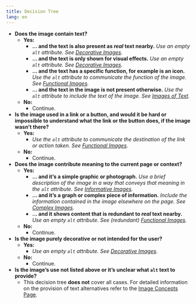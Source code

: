 ```yaml
---
title: Decision Tree
lang: en
---
```


<ul class="decision-tree">
  <li><strong>Does the image contain text?</strong>
    <ul>
      <li class="yes"><strong>Yes:</strong>
        <ul>
          <li><strong>… and the text is also present as <em>real</em> text nearby.</strong>
<em>Use an empty <code>alt</code> attribute. See <a href="../decorative/">Decorative Images</a>.</em></li>
          <li><strong>… and the text is only shown for visual effects.</strong>
<em>Use an empty <code>alt</code> attribute. See <a href="../decorative/">Decorative Images</a>.</em></li>
          <li><strong>… and the text has a specific function, for example is an icon.</strong>
  <em>Use the <code>alt</code> attribute to communicate the function of the image. See <a href="../functional/">Functional Images</a>.</em></li>
          <li><strong>… and the text in the image is not present otherwise.</strong> <em>Use the <code>alt</code> attribute to include the text of the image. See <a href="../textual/#image-of-styled-text-with-decorative-effect">Images of Text</a>.</em></li>
        </ul>
      </li>
      <li class="no"><strong>No:</strong>
        <ul>
          <li>Continue.</li>
        </ul>
      </li>
    </ul>
  </li>
  <li><strong>Is the image used in a link or a button, and would it be hard or impossible to understand what the link or the button does, if the image wasn’t there?</strong>
    <ul>
      <li class="yes"><strong>Yes:</strong>
        <ul>
          <li><em>Use the <code>alt</code> attribute to communicate the destination of the link or action taken. See <a href="../functional/">Functional Images</a>.</em></li>
        </ul>
      </li>
      <li class="no"><strong>No:</strong>
        <ul>
          <li>Continue.</li>
        </ul>
      </li>
    </ul>
  </li>
  <li><strong>Does the image contribute meaning to the current page or context?</strong>
    <ul>
      <li class="yes"><strong>Yes:</strong>
        <ul>
          <li><strong>… and it’s a simple graphic or photograph.</strong>
<em>Use a brief description of the image in a way that conveys that meaning in the <code>alt</code> attribute. See <a href="../informative/">Informative Images</a>.</em></li>
          <li><strong>… and it’s a graph or complex piece of information.</strong>
<em>Include the information contained in the image elsewhere on the page. See <a href="../complex/">Complex Images</a>.</em></li>
          <li><strong>… and it shows content that is redundant to <em>real</em> text nearby.</strong>
<em>Use an empty <code>alt</code> attribute. See (redundant) <a href="../functional/#logo-image-within-link-text">Functional Images</a>.</em></li>
        </ul>
      </li>
      <li class="no"><strong>No:</strong>
        <ul>
          <li>Continue.</li>
        </ul>
      </li>
    </ul>
  </li>
  <li><strong>Is the image purely decorative or not intended for the user?</strong>
    <ul>
      <li class="yes"><strong>Yes:</strong>
        <ul>
          <li><em>Use an empty <code>alt</code> attribute. See <a href="../decorative/">Decorative Images</a>.</em></li>
        </ul>
      </li>
      <li class="no"><strong>No:</strong>
        <ul>
          <li>Continue.</li>
        </ul>
      </li>
    </ul>
  </li>
  <li><strong>Is the image’s use not listed above or it’s unclear what <code>alt</code> text to provide?</strong>
    <ul>
      <li class="yes">This decision tree <strong>does not</strong> cover all cases. For detailed information on the provision of text alternatives refer to the <a href="../">Image Concepts Page</a>.</li>
    </ul>
  </li>
</ul>